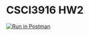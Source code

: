 # CSCI3916 HW2

[![Run in Postman](https://run.pstmn.io/button.svg)](https://app.getpostman.com/run-collection/22a2618b7192c1eb1061#?env%5BCSCI3916_HW2%5D=W3sidmFsdWUiOiJKV1QgZXlKaGJHY2lPaUpJVXpJMU5pSXNJblI1Y0NJNklrcFhWQ0o5LmV5SnBaQ0k2SW1Oa09USmxZV1F6WkRJeE1URm1aV0ZpWmpRNVlqazROV0V5WVRWak9UQmtPR1kxTVRRMU1ESWlMQ0oxYzJWeWJtRnRaU0k2SWxSaGJXMTVJaXdpYVdGMElqb3hOVFV4TlRVeE1URXpmUS5sTnN4eUlPM19saXpOdjJ0SXBXODBrdDYtUERaN2J6YkRadnZRSkJvSVRnIiwia2V5IjoidG9rZW4iLCJlbmFibGVkIjp0cnVlfV0=)
